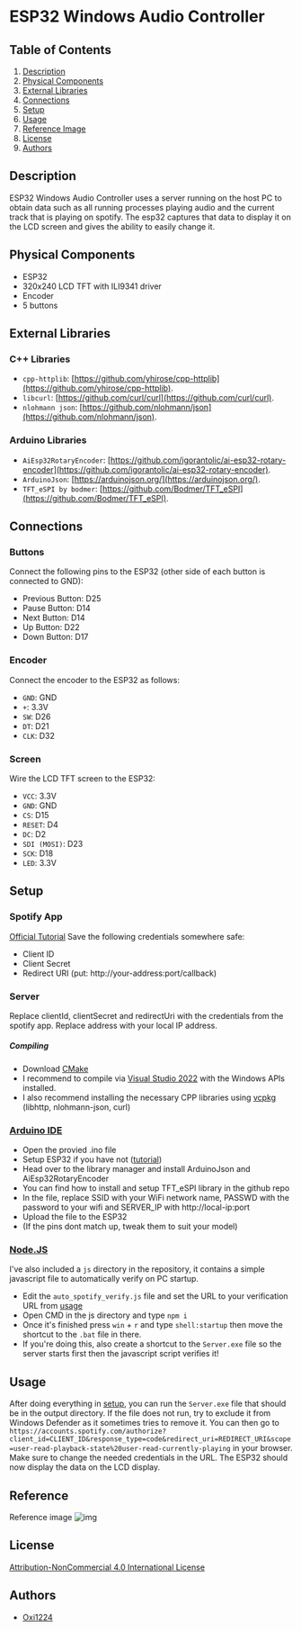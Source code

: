 # ESP32 Windows Audio Controller

## Table of Contents
1. [Description](#description)
2. [Physical Components](#physical-components)
3. [External Libraries](#external-libraries)
4. [Connections](#connections)
5. [Setup](#setup)
6. [Usage](#usage)
7. [Reference Image](#reference)
8. [License](#license)
9. [Authors](#authors)

## Description
ESP32 Windows Audio Controller uses a server running on the host PC to obtain data such as all running processes playing audio and the current track that is playing on spotify.
The esp32 captures that data to display it on the LCD screen and gives the ability to easily change it.

## Physical Components
- ESP32
- 320x240 LCD TFT with ILI9341 driver
- Encoder
- 5 buttons

## External Libraries

### C++ Libraries
- `cpp-httplib`: [https://github.com/yhirose/cpp-httplib](https://github.com/yhirose/cpp-httplib).
- `libcurl`: [https://github.com/curl/curl](https://github.com/curl/curl).
- `nlohmann json`: [https://github.com/nlohmann/json](https://github.com/nlohmann/json).

### Arduino Libraries
- `AiEsp32RotaryEncoder`: [https://github.com/igorantolic/ai-esp32-rotary-encoder](https://github.com/igorantolic/ai-esp32-rotary-encoder).
- `ArduinoJson`: [https://arduinojson.org/](https://arduinojson.org/).
- `TFT_eSPI by bodmer`: [https://github.com/Bodmer/TFT_eSPI](https://github.com/Bodmer/TFT_eSPI).

## Connections

### Buttons
Connect the following pins to the ESP32 (other side of each button is connected to GND):
- Previous Button: D25
- Pause Button: D14
- Next Button: D14
- Up Button: D22
- Down Button: D17

### Encoder
Connect the encoder to the ESP32 as follows:
- `GND`: GND
- `+`: 3.3V
- `SW`: D26
- `DT`: D21
- `CLK`: D32

### Screen
Wire the LCD TFT screen to the ESP32:
- `VCC`: 3.3V
- `GND`: GND
- `CS`: D15
- `RESET`: D4
- `DC`: D2
- `SDI (MOSI)`: D23
- `SCK`: D18
- `LED`: 3.3V

## Setup

### Spotify App
[Official Tutorial](https://developer.spotify.com/documentation/web-api/concepts/apps)
Save the following credentials somewhere safe:
- Client ID
- Client Secret
- Redirect URI (put: http://your-address:port/callback)

### Server
Replace clientId, clientSecret and redirectUri with the credentials from the spotify app.
Replace address with your local IP address.

##### Compiling
- Download [CMake](https://cmake.org/)
- I recommend to compile via [Visual Studio 2022](https://visualstudio.microsoft.com/pl/vs/) with the Windows APIs installed.
- I also recommend installing the necessary CPP libraries using [vcpkg](https://vcpkg.io/en/) (libhttp, nlohmann-json, curl)

### [Arduino IDE](https://www.arduino.cc/en/software)
- Open the provied .ino file
- Setup ESP32 if you have not ([tutorial](https://randomnerdtutorials.com/installing-the-esp32-board-in-arduino-ide-windows-instructions/))
- Head over to the library manager and install ArduinoJson and AiEsp32RotaryEncoder
- You can find how to install and setup TFT_eSPI library in the github repo
- In the file, replace SSID with your WiFi network name, PASSWD with the password to your wifi and SERVER_IP with http://local-ip:port
- Upload the file to the ESP32
- (If the pins dont match up, tweak them to suit your model)

### [Node.JS](https://nodejs.org/en)
I've also included a ``js`` directory in the repository, it contains a simple javascript file to automatically verify on PC startup.
- Edit the ``auto_spotify_verify.js`` file and set the URL to your verification URL from [usage](#usage)
- Open CMD in the js directory and type ``npm i``
- Once it's finished press ``win`` + ``r`` and type ``shell:startup`` then move the shortcut to the ``.bat`` file in there.
- If you're doing this, also create a shortcut to the ``Server.exe`` file so the server starts first then the javascript script verifies it!

## Usage
After doing everything in [setup](#setup), you can run the ``Server.exe`` file that should be in the output directory.
If the file does not run, try to exclude it from Windows Defender as it sometimes tries to remove it.
You can then go to ``https://accounts.spotify.com/authorize?client_id=CLIENT_ID&response_type=code&redirect_uri=REDIRECT_URI&scope=user-read-playback-state%20user-read-currently-playing`` in your browser.
Make sure to change the needed credentials in the URL.
The ESP32 should now display the data on the LCD display.

## Reference
Reference image
![img](https://cdn.discordapp.com/attachments/1168285487790837843/1197261338129477652/IMG_20240117_202846.jpg?ex=65ba9f83&is=65a82a83&hm=2b404078f7f381379dadbba6c9f52bd2891011ce4ead9c186859e1c0d1ae28df&)

## License
[Attribution-NonCommercial 4.0 International License](LICENSE.md)

## Authors
- [Oxi1224](https://github.com/oxi1224)
